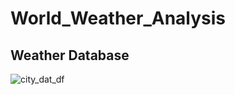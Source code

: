 # World_Weather_Analysis
## Weather Database
![city_dat_df](https://user-images.githubusercontent.com/98665941/168450678-53e635ad-3a97-4352-ae3b-6d07fd6e4074.png)
